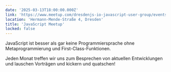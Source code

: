 ```yaml
---
date: '2025-03-13T18:00:00.000Z'
link: 'https://www.meetup.com/dresdenjs-io-javascript-user-group/events/wwdfrqyhcfbrb'
location: 'Hermann-Mende-Straße 4, Dresden'
title: 'JavaScript Meetup'
locked: false
---
```

JavaScript ist besser als gar keine Programmiersprache ohne Metaprogrammierung und First-Class-Funktionen.

Jeden Monat treffen wir uns zum Besprechen von aktuellen Entwicklungen und lauschen Vorträgen und kickern und quatschen!
